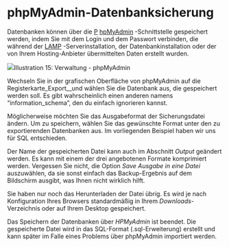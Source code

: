 # phpMyAdmin-Datenbanksicherung

Datenbanken können über die [P](http://fr.wikipedia.org/wiki/PhpMyAdmin) [hpMyAdmin](http://fr.wikipedia.org/wiki/PhpMyAdmin) -Schnittstelle gespeichert werden, indem Sie mit dem Login und dem Passwort verbinden, die während der [LAMP](http://fr.wikipedia.org/wiki/LAMP) -Serverinstallation, der Datenbankinstallation oder der von Ihrem Hosting-Anbieter übermittelten Daten erstellt wurden.

![](../../../.gitbook/assets/phpaccueuil%20%283%29.png)Illustration 15: Verwaltung - phpMyAdmin

Wechseln Sie in der grafischen Oberfläche von phpMyAdmin auf die Registerkarte\_Export\__und wählen Sie die Datenbank aus, die gespeichert werden soll. Es gibt wahrscheinlich einen anderen namens “information\_schema”, den du einfach ignorieren kannst.

Möglicherweise möchten Sie das Ausgabeformat der Sicherungsdatei ändern. Um zu speichern, wählen Sie das gewünschte Format unter den zu exportierenden Datenbanken aus. Im vorliegenden Beispiel haben wir uns für SQL entschieden.

Der Name der gespeicherten Datei kann auch im Abschnitt _Output_ geändert werden. Es kann mit einem der drei angebotenen Formate komprimiert werden. Vergessen Sie nicht, die Option _Save Ausgabe in eine Datei_ auszuwählen, da sie sonst einfach das Backup-Ergebnis auf dem Bildschirm ausgibt, was Ihnen nicht wirklich hilft.

Sie haben nur noch das Herunterladen der Datei übrig. Es wird je nach Konfiguration Ihres Browsers standardmäßig in Ihrem _Downloads_-Verzeichnis oder auf Ihrem Desktop gespeichert.

Das Speichern der Datenbanken über _HPMyAdmin_ ist beendet. Die gespeicherte Datei wird in das SQL-Format \(.sql-Erweiterung\) erstellt und kann später im Falle eines Problems über phpMyAdmin importiert werden.